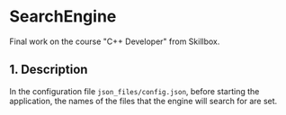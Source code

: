 # SearchEngine
Final work on the course "C++ Developer" from Skillbox.
## 1. Description
In the configuration file `json_files/config.json`, before starting the application, the names of the files that the engine will search for are set.
